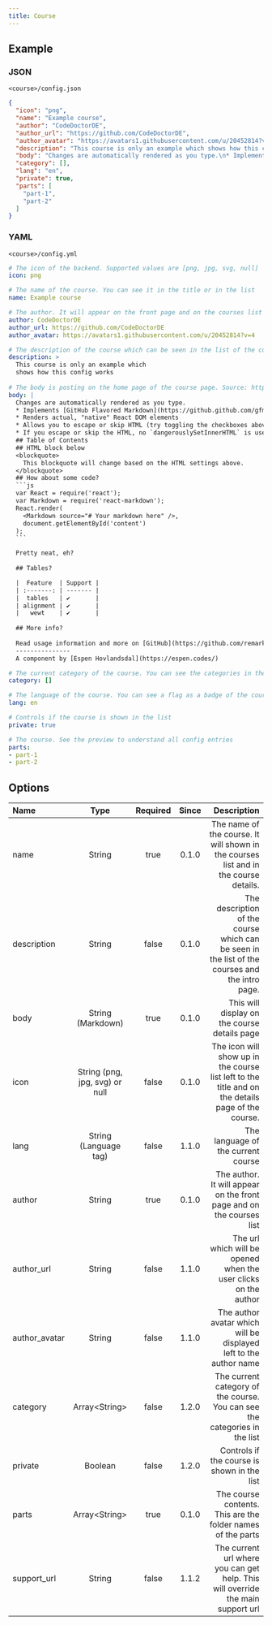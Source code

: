 ```yaml
---
title: Course
---
```


## Example

### JSON

`<course>/config.json`

````json
{
  "icon": "png",
  "name": "Example course",
  "author": "CodeDoctorDE",
  "author_url": "https://github.com/CodeDoctorDE",
  "author_avatar": "https://avatars1.githubusercontent.com/u/20452814?v=4",
  "description": "This course is only an example which shows how this config works\n",
  "body": "Changes are automatically rendered as you type.\n* Implements [GitHub Flavored Markdown](https://github.github.com/gfm/)\n* Renders actual, \"native\" React DOM elements\n* Allows you to escape or skip HTML (try toggling the checkboxes above)\n* If you escape or skip the HTML, no `dangerouslySetInnerHTML` is used! Yay!\n## Table of Contents\n## HTML block below\n<blockquote>\n  This blockquote will change based on the HTML settings above.\n</blockquote>\n## How about some code?\n```js\nvar React = require('react');\nvar Markdown = require('react-markdown');\nReact.render(\n  <Markdown source=\"# Your markdown here\" />,\n  document.getElementById('content')\n);\n```\n\nPretty neat, eh?\n\n## Tables?\n\n|  Feature  | Support |\n| :-------: | ------- |\n|  tables   | ✔       |\n| alignment | ✔       |\n|   wewt    | ✔       |\n\n## More info?\n\nRead usage information and more on [GitHub](https://github.com/remarkjs/react-markdown)\n---------------\nA component by [Espen Hovlandsdal](https://espen.codes/)\n",
  "category": [],
  "lang": "en",
  "private": true,
  "parts": [
    "part-1",
    "part-2"
  ]
}
````

### YAML

`<course>/config.yml`

````yaml
# The icon of the backend. Supported values are [png, jpg, svg, null]
icon: png

# The name of the course. You can see it in the title or in the list
name: Example course

# The author. It will appear on the front page and on the courses list
author: CodeDoctorDE
author_url: https://github.com/CodeDoctorDE
author_avatar: https://avatars1.githubusercontent.com/u/20452814?v=4

# The description of the course which can be seen in the list of the courses and the intro page.
description: >
  This course is only an example which
  shows how this config works
  
# The body is posting on the home page of the course page. Source: https://remarkjs.github.io/react-markdown/
body: |
  Changes are automatically rendered as you type.
  * Implements [GitHub Flavored Markdown](https://github.github.com/gfm/)
  * Renders actual, "native" React DOM elements
  * Allows you to escape or skip HTML (try toggling the checkboxes above)
  * If you escape or skip the HTML, no `dangerouslySetInnerHTML` is used! Yay!
  ## Table of Contents
  ## HTML block below
  <blockquote>
    This blockquote will change based on the HTML settings above.
  </blockquote>
  ## How about some code?
  ```js
  var React = require('react');
  var Markdown = require('react-markdown');
  React.render(
    <Markdown source="# Your markdown here" />,
    document.getElementById('content')
  );
  ```

  Pretty neat, eh?
 
  ## Tables?

  |  Feature  | Support |
  | :-------: | ------- |
  |  tables   | ✔       |
  | alignment | ✔       |
  |   wewt    | ✔       |
  
  ## More info?
  
  Read usage information and more on [GitHub](https://github.com/remarkjs/react-markdown)
  ---------------
  A component by [Espen Hovlandsdal](https://espen.codes/)

# The current category of the course. You can see the categories in the list
category: []

# The language of the course. You can see a flag as a badge of the course.
lang: en

# Controls if the course is shown in the list
private: true

# The course. See the preview to understand all config entries
parts:
- part-1
- part-2

````

## Options

| Name          |              Type              | Required | Since |                                                                                       Description |
| :------------ | :----------------------------: | :------: | :---: | ------------------------------------------------------------------------------------------------: |
| name          |             String             |   true   | 0.1.0 |              The name of the course. It will shown in the courses list and in the course details. |
| description   |             String             |  false   | 0.1.0 |    The description of the course which can be seen in the list of the courses and the intro page. |
| body          |       String (Markdown)        |   true   | 0.1.0 |                                                      This will display on the course details page |
| icon          | String (png, jpg, svg) or null |  false   | 0.1.0 | The icon will show up in the course list left to the title and on the details page of the course. |
| lang          |     String (Language tag)      |  false   | 1.1.0 |                                                                The language of the current course |
| author        |             String             |   true   | 0.1.0 |                              The author. It will appear on the front page and on the courses list |
| author_url    |             String             |  false   | 1.1.0 |                                   The url which will be opened when the user clicks on the author |
| author_avatar |             String             |  false   | 1.1.0 |                                 The author avatar which will be displayed left to the author name |
| category      |         Array<String\>         |  false   | 1.2.0 |                        The current category of the course. You can see the categories in the list |
| private       |            Boolean             |  false   | 1.2.0 |                                                       Controls if the course is shown in the list |
| parts         |         Array<String\>         |   true   | 0.1.0 |                                       The course contents. This are the folder names of the parts |
| support_url   |             String             |  false   | 1.1.2 |                   The current url where you can get help. This will override the main support url |
